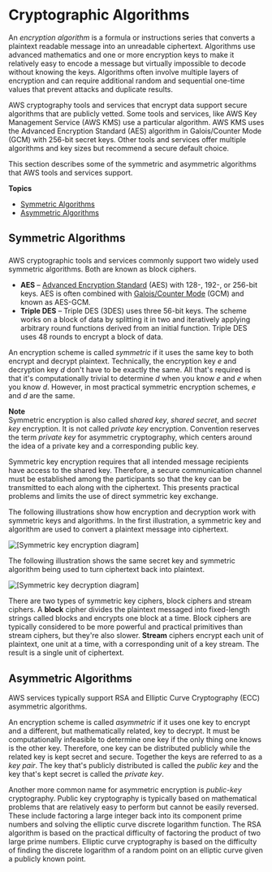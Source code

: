 # Cryptographic Algorithms<a name="concepts-algorithms"></a>

An *encryption algorithm* is a formula or instructions series that converts a plaintext readable message into an unreadable ciphertext\. Algorithms use advanced mathematics and one or more encryption keys to make it relatively easy to encode a message but virtually impossible to decode without knowing the keys\. Algorithms often involve multiple layers of encryption and can require additional random and sequential one\-time values that prevent attacks and duplicate results\. 

AWS cryptography tools and services that encrypt data support secure algorithms that are publicly vetted\. Some tools and services, like AWS Key Management Service \(AWS KMS\) use a particular algorithm\. AWS KMS uses the Advanced Encryption Standard \(AES\) algorithm in Galois/Counter Mode \(GCM\) with 256\-bit secret keys\. Other tools and services offer multiple algorithms and key sizes but recommend a secure default choice\.

This section describes some of the symmetric and asymmetric algorithms that AWS tools and services support\.

**Topics**
+ [Symmetric Algorithms](#concepts-algos)
+ [Asymmetric Algorithms](#concepts-asymm)

## Symmetric Algorithms<a name="concepts-algos"></a>

### <a name="concepts-symm"></a>

AWS cryptographic tools and services commonly support two widely used symmetric algorithms\. Both are known as block ciphers\.
+ **AES** – [Advanced Encryption Standard](https://en.wikipedia.org/wiki/Advanced_Encryption_Standard) \(AES\) with 128\-, 192\-, or 256\-bit keys\. AES is often combined with [Galois/Counter Mode](https://en.wikipedia.org/wiki/Galois/Counter_Mode) \(GCM\) and known as AES\-GCM\.
+ **Triple DES** – Triple DES \(3DES\) uses three 56\-bit keys\. The scheme works on a block of data by splitting it in two and iteratively applying arbitrary round functions derived from an initial function\. Triple DES uses 48 rounds to encrypt a block of data\. 

An encryption scheme is called *symmetric* if it uses the same key to both encrypt and decrypt plaintext\. Technically, the encryption key *e* and decryption key *d* don't have to be exactly the same\. All that's required is that it's computationally trivial to determine *d* when you know *e* and *e* when you know *d*\. However, in most practical symmetric encryption schemes, *e* and *d* are the same\. 

**Note**  
Symmetric encryption is also called *shared key*, *shared secret*, and *secret key* encryption\. It is not called *private key* encryption\. Convention reserves the term *private key* for asymmetric cryptography, which centers around the idea of a private key and a corresponding public key\. 

Symmetric key encryption requires that all intended message recipients have access to the shared key\. Therefore, a secure communication channel must be established among the participants so that the key can be transmitted to each along with the ciphertext\. This presents practical problems and limits the use of direct symmetric key exchange\. 

The following illustrations show how encryption and decryption work with symmetric keys and algorithms\. In the first illustration, a symmetric key and algorithm are used to convert a plaintext message into ciphertext\.

![\[Symmetric key encryption diagram\]](http://docs.aws.amazon.com/crypto/latest/userguide/images/Symmetric_Key_Encryption_sm.png)

The following illustration shows the same secret key and symmetric algorithm being used to turn ciphertext back into plaintext\.

![\[Symmetric key decryption diagram\]](http://docs.aws.amazon.com/crypto/latest/userguide/images/Symmetric_Key_Decryption_sm.png)

There are two types of symmetric key ciphers, block ciphers and stream ciphers\. A **block** cipher divides the plaintext messaged into fixed\-length strings called blocks and encrypts one block at a time\. Block ciphers are typically considered to be more powerful and practical primitives than stream ciphers, but they're also slower\. **Stream** ciphers encrypt each unit of plaintext, one unit at a time, with a corresponding unit of a key stream\. The result is a single unit of ciphertext\. 

## Asymmetric Algorithms<a name="concepts-asymm"></a>

AWS services typically support RSA and Elliptic Curve Cryptography \(ECC\) asymmetric algorithms\.

An encryption scheme is called *asymmetric* if it uses one key to encrypt and a different, but mathematically related, key to decrypt\. It must be computationally infeasible to determine one key if the only thing one knows is the other key\. Therefore, one key can be distributed publicly while the related key is kept secret and secure\. Together the keys are referred to as a *key pair*\. The key that's publicly distributed is called the *public key* and the key that's kept secret is called the *private key*\. 

Another more common name for asymmetric encryption is *public\-key* cryptography\. Public key cryptography is typically based on mathematical problems that are relatively easy to perform but cannot be easily reversed\. These include factoring a large integer back into its component prime numbers and solving the elliptic curve discrete logarithm function\. The RSA algorithm is based on the practical difficulty of factoring the product of two large prime numbers\. Elliptic curve cryptography is based on the difficulty of finding the discrete logarithm of a random point on an elliptic curve given a publicly known point\. 